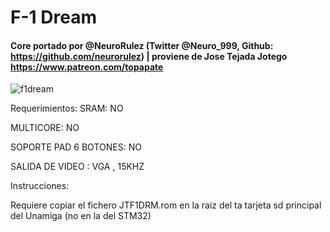 # F-1 Dream

#### Core portado por @NeuroRulez (Twitter @Neuro_999, Github: https://github.com/neurorulez) | proviene de Jose Tejada Jotego https://www.patreon.com/topapate

![f1dream](https://user-images.githubusercontent.com/31018768/72457391-c9634580-37c6-11ea-91b3-df82e06a4695.jpg)

Requerimientos:
SRAM: NO

MULTICORE: NO

SOPORTE PAD 6 BOTONES: NO

SALIDA DE VIDEO : VGA , 15KHZ

Instrucciones:

Requiere copiar el fichero JTF1DRM.rom en la raiz del ta tarjeta sd principal del Unamiga (no en la del STM32)

